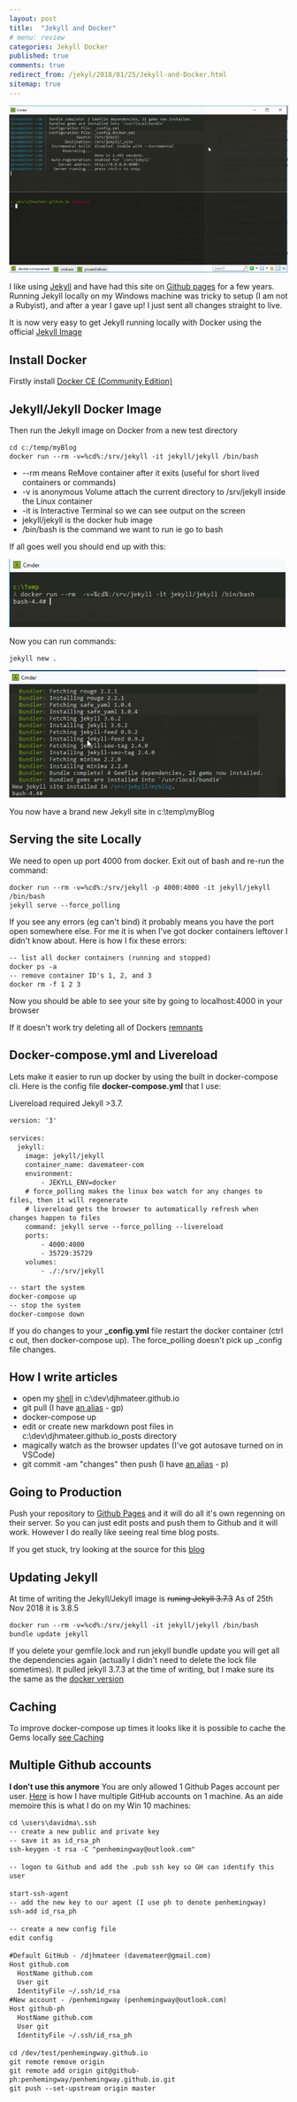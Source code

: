 ```yaml
---
layout: post
title:  "Jekyll and Docker"
# menu: review
categories: Jekyll Docker
published: true 
comments: true
redirect_from: /jekyl/2018/01/25/Jekyll-and-Docker.html
sitemap: true
---
```

![Menu](/assets/2018-01-25-Docker/screen.png)

I like using [Jekyll](https://jekyllrb.com/) and have had this site on [Github pages](https://pages.github.com/) for a few years. Running Jekyll locally on my Windows machine was tricky to setup (I am not a Rubyist), and after a year I gave up! I just sent all changes straight to live.

It is now very easy to get Jekyll running locally with Docker using the official [Jekyll Image](https://hub.docker.com/r/jekyll/jekyll/)

## Install Docker
Firstly install [Docker CE (Community Edition)](https://www.docker.com/community-edition)

## Jekyll/Jekyll Docker Image
Then run the Jekyll image on Docker from a new test directory

```
cd c:/temp/myBlog
docker run --rm -v=%cd%:/srv/jekyll -it jekyll/jekyll /bin/bash
```

- --rm means ReMove container after it exits (useful for short lived containers or commands)
- -v is anonymous Volume attach the current directory to /srv/jekyll inside the Linux container
- -it is Interactive Terminal so we can see output on the screen
- jekyll/jekyll is the docker hub image
- /bin/bash is the command we want to run ie go to bash

If all goes well you should end up with this:

![Bash](/assets/2018-01-25-Docker/bash.png)

Now you can run commands:

```
jekyll new .
```
![new](/assets/2018-01-25-Docker/new.png)

You now have a brand new Jekyll site in c:\temp\myBlog

## Serving the site Locally
We need to open up port 4000 from docker. Exit out of bash and re-run the command:
```
docker run --rm -v=%cd%:/srv/jekyll -p 4000:4000 -it jekyll/jekyll /bin/bash
jekyll serve --force_polling 
```
If you see any errors (eg can't bind) it probably means you have the port open somewhere else. For me it is when I've got docker containers leftover I didn't know about. Here is how I fix these errors:

```
-- list all docker containers (running and stopped)
docker ps -a
-- remove container ID's 1, 2, and 3 
docker rm -f 1 2 3
```
Now you should be able to see your site by going to localhost:4000 in your browser

If it doesn't work try deleting all of Dockers [remnants](/docker/2018/01/26/Docker-Delete-Containers-Images-Networks-and-Volumes.html)

## Docker-compose.yml and Livereload
Lets make it easier to run up docker by using the built in docker-compose cli. Here is the config file **docker-compose.yml** that I use:

Livereload required Jekyll >3.7.
```
version: '3'

services:
  jekyll: 
    image: jekyll/jekyll
    container_name: davemateer-com
    environment:
        - JEKYLL_ENV=docker
    # force_polling makes the linux box watch for any changes to files, then it will regenerate
    # livereload gets the browser to automatically refresh when changes happen to files
    command: jekyll serve --force_polling --livereload 
    ports:
        - 4000:4000
        - 35729:35729
    volumes:
        - ./:/srv/jekyll
```

```
-- start the system
docker-compose up
-- stop the system
docker-compose down
```
If you do changes to your **_config.yml** file restart the docker container (ctrl c out, then docker-compose up). The force_polling doesn't pick up _config file changes.

## How I write articles
- open my [shell](http://cmder.net/) in c:\dev\djhmateer.github.io
- git pull (I have [an alias](/cmder/2018/01/30/Cmder-Shell.html) - gp)
- docker-compose up
- edit or create new markdown post files in c:\dev\djhmateer.github.io\_posts directory
- magically watch as the browser updates (I've got autosave turned on in VSCode) 
- git commit -am "changes" then push (I have [an alias](/cmder/2018/01/30/Cmder-Shell.html) - p)

## Going to Production
Push your repository to [Github Pages](https://pages.github.com/) and it will do all it's own regenning on their server. So you can just edit posts and push them to Github and it will work. However I do really like seeing real time blog posts.  

If you get stuck, try looking at the source for this [blog](https://github.com/djhmateer/djhmateer.github.io)  

## Updating Jekyll
At time of writing the Jekyll/Jekyll image is ~~runing Jekyll 3.7.3~~ As of 25th Nov 2018 it is 3.8.5

```
docker run --rm -v=%cd%:/srv/jekyll -it jekyll/jekyll /bin/bash
bundle update jekyll
```
If you delete your gemfile.lock and run jekyll bundle update you will get all the dependencies again (actually I didn't need to delete the lock file sometimes). It pulled jekyll 3.7.3 at the time of writing, but I make sure its the same as the [docker version](https://github.com/envygeeks/jekyll-docker)

## Caching 
To improve docker-compose up times it looks like it is possible to cache the Gems locally [see Caching](https://github.com/envygeeks/jekyll-docker/blob/master/README.md)

## Multiple Github accounts
**I don't use this anymore**
You are only allowed 1 Github Pages account per user. [Here](https://code.tutsplus.com/tutorials/quick-tip-how-to-work-with-github-and-multiple-accounts--net-22574) is how I have multiple GitHub accounts on 1 machine. As an aide memoire this is what I do on my Win 10 machines:  

```
cd \users\davidma\.ssh
-- create a new public and private key
-- save it as id_rsa_ph
ssh-keygen -t rsa -C "penhemingway@outlook.com"

-- logon to Github and add the .pub ssh key so GH can identify this user

start-ssh-agent
-- add the new key to our agent (I use ph to denote penhemingway)
ssh-add id_rsa_ph

-- create a new config file
edit config

#Default GitHub - /djhmateer (davemateer@gmail.com)
Host github.com
  HostName github.com
  User git
  IdentityFile ~/.ssh/id_rsa
#New account - /penhemingway (penhemingway@outlook.com)
Host github-ph
  HostName github.com
  User git
  IdentityFile ~/.ssh/id_rsa_ph

cd /dev/test/penhemingway.github.io
git remote remove origin
git remote add origin git@github-ph:penhemingway/penhemingway.github.io.git
git push --set-upstream origin master

```

